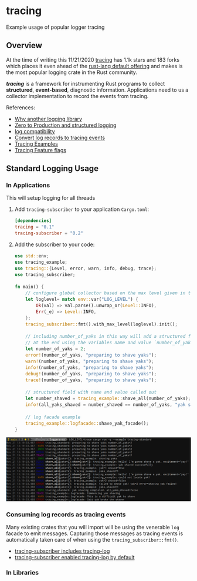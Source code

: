 # tracing
Example usage of popular logger tracing

## Overview
At the time of writing this 11/21/2020 [tracing](https://github.com/tokio-rs/tracing) has 1.1k stars
and 183 forks which places it even ahead of the [rust-lang default offering](https://github.com/rust-lang/log)
and makes is the most popular logging crate in the Rust community.

***tracing*** is a framework for instrumenting Rust programs to collect **structured**,
**event-based**, diagnostic information. Applications need to us a collector implementation to
record the events from tracing.

References:
* [Why another logging library](https://tokio.rs/blog/2019-08-tracing)
* [Zero to Production and structured logging](https://www.lpalmieri.com/posts/2020-09-27-zero-to-production-4-are-we-observable-yet/#5-structured-logging)
* [log compatibility](https://docs.rs/tracing/0.1.21/tracing/index.html#log-compatibility)
* [Convert log records to tracing events](https://docs.rs/tracing-log/0.1.1/tracing_log/#convert-log-records-to-tracing-events)
* [Tracing Examples](https://github.com/tokio-rs/tracing/tree/master/examples/examples)
* [Tracing Feature flags](https://docs.rs/tracing/0.1.21/tracing/index.html#crate-feature-flags)

## Standard Logging Usage

### In Applications
This will setup logging for all threads

1. Add `tracing-subscriber` to your application `Cargo.toml`:
   ```toml
   [dependencies]
   tracing = "0.1"
   tracing-subscriber = "0.2"
   ```
2. Add the subscriber to your code:
   ```rust
   use std::env;
   use tracing_example;
   use tracing::{Level, error, warn, info, debug, trace};
   use tracing_subscriber;
   
   fn main() {
       // configure global collector based on the max level given in the env variable LOG_LEVEL
       let loglevel= match env::var("LOG_LEVEL") {
           Ok(val) => val.parse().unwrap_or(Level::INFO),
           Err(_e) => Level::INFO,
       };
       tracing_subscriber::fmt().with_max_level(loglevel).init();
   
       // including number_of_yaks in this way will add a structured field to the event
       // at the end using the variables name and value `number_of_yaks=2`
       let number_of_yaks = 2;
       error!(number_of_yaks, "preparing to shave yaks");
       warn!(number_of_yaks, "preparing to shave yaks");
       info!(number_of_yaks, "preparing to shave yaks");
       debug!(number_of_yaks, "preparing to shave yaks");
       trace!(number_of_yaks, "preparing to shave yaks");
   
       // structured field with name and value called out
       let number_shaved = tracing_example::shave_all(number_of_yaks);
       info!(all_yaks_shaved = number_shaved == number_of_yaks, "yak shaving completed.");
   
       // log facade example
       tracing_example::logfacade::shave_yak_facade();
   }
   ```

![Tracing output](../../docs/images/tracing-standard.png)

### Consuming log records as tracing events
Many existing crates that you will import will be using the venerable `log` facade to emit messages.
Capturing those messages as tracing events is automatically taken care of when using the
`tracing_subscriber::fmt()`.

* [tracing-subscriber includes tracing-log](https://github.com/tokio-rs/tracing/blob/b1baa6c2ef4877bd7f11de5991234fc81a025947/tracing-subscriber/Cargo.toml#L44)
* [tracing-subscriber enabled tracing-log by default](https://github.com/tokio-rs/tracing/blob/b1baa6c2ef4877bd7f11de5991234fc81a025947/tracing-subscriber/Cargo.toml#L26)

### In Libraries
